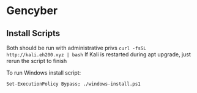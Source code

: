 # Gencyber
## Install Scripts

Both should be run with administrative privs
`curl -fsSL http://kali.eh200.xyz | bash`
If Kali is restarted during apt upgrade, just rerun the script to finish

To run Windows install script:

`Set-ExecutionPolicy Bypass; ./windows-install.ps1`
